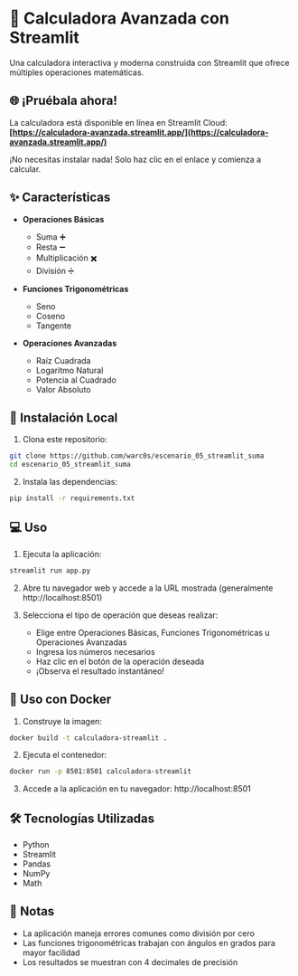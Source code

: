 # 🧮 Calculadora Avanzada con Streamlit

Una calculadora interactiva y moderna construida con Streamlit que ofrece múltiples operaciones matemáticas.

## 🌐 ¡Pruébala ahora!

La calculadora está disponible en línea en Streamlit Cloud:
**[https://calculadora-avanzada.streamlit.app/](https://calculadora-avanzada.streamlit.app/)**

¡No necesitas instalar nada! Solo haz clic en el enlace y comienza a calcular.

## ✨ Características

- **Operaciones Básicas**
  - Suma ➕
  - Resta ➖
  - Multiplicación ✖️
  - División ➗

- **Funciones Trigonométricas**
  - Seno
  - Coseno
  - Tangente

- **Operaciones Avanzadas**
  - Raíz Cuadrada
  - Logaritmo Natural
  - Potencia al Cuadrado
  - Valor Absoluto

## 🚀 Instalación Local

1. Clona este repositorio:
```bash
git clone https://github.com/warc0s/escenario_05_streamlit_suma
cd escenario_05_streamlit_suma
```

2. Instala las dependencias:
```bash
pip install -r requirements.txt
```

## 💻 Uso

1. Ejecuta la aplicación:
```bash
streamlit run app.py
```

2. Abre tu navegador web y accede a la URL mostrada (generalmente http://localhost:8501)

3. Selecciona el tipo de operación que deseas realizar:
   - Elige entre Operaciones Básicas, Funciones Trigonométricas u Operaciones Avanzadas
   - Ingresa los números necesarios
   - Haz clic en el botón de la operación deseada
   - ¡Observa el resultado instantáneo!

## 🐳 Uso con Docker

1. Construye la imagen:
```bash
docker build -t calculadora-streamlit .
```

2. Ejecuta el contenedor:
```bash
docker run -p 8501:8501 calculadora-streamlit
```

3. Accede a la aplicación en tu navegador: http://localhost:8501

## 🛠️ Tecnologías Utilizadas

- Python
- Streamlit
- Pandas
- NumPy
- Math

## 📝 Notas

- La aplicación maneja errores comunes como división por cero
- Las funciones trigonométricas trabajan con ángulos en grados para mayor facilidad
- Los resultados se muestran con 4 decimales de precisión